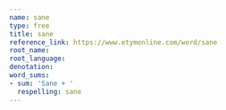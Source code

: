 ```yaml
---
name: sane
type: free
title: sane
reference_link: https://www.etymonline.com/word/sane
root_name: 
root_language: 
denotation: 
word_sums:
- sum: 'Sane + '
  respelling: sane
---
```

